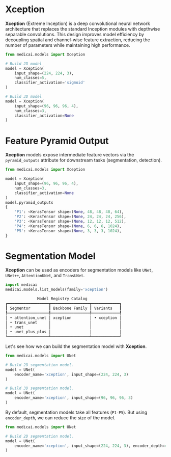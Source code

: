 # Xception

**Xception** (Extreme Inception) is a deep convolutional neural network architecture
that replaces the standard Inception modules with depthwise separable convolutions.
This design improves model efficiency by decoupling spatial and channel-wise
feature extraction, reducing the number of parameters while maintaining high
performance.

```python
from medicai.models import Xception

# Build 2D model
model = Xception(
    input_shape=(224, 224, 3),
    num_classes=5,
    classifier_activation='sigmoid'
)

# Build 3D model
model = Xception(
    input_shape=(96, 96, 96, 4),
    num_classes=3,
    classifier_activation=None
)
```

# Feature Pyramid Output

**Xception** models expose intermediate feature vectors via the `pyramid_outputs` attribute for downstream tasks (segmentation, detection).

```python
from medicai.models import Xception

model = Xception(
    input_shape=(96, 96, 96, 4),
    num_classes=3,
    classifier_activation=None
)
model.pyramid_outputs
{
    'P1': <KerasTensor shape=(None, 48, 48, 48, 64), 
    'P2': <KerasTensor shape=(None, 24, 24, 24, 256), 
    'P3': <KerasTensor shape=(None, 12, 12, 12, 512), 
    'P4': <KerasTensor shape=(None, 6, 6, 6, 1024), 
    'P5': <KerasTensor shape=(None, 3, 3, 3, 1024),
}
```

# Segmentation Model

**Xception** can be used as encoders for segmentation models like `UNet`, `UNet++`, `AttentionUNet`, and `TransUNet`. 

```python
import medicai
medicai.models.list_models(family='xception')

              Model Registry Catalog
┏━━━━━━━━━━━━━━━━━━┳━━━━━━━━━━━━━━━━━┳━━━━━━━━━━━━┓
┃ Segmentor        ┃ Backbone Family ┃ Variants   ┃
┡━━━━━━━━━━━━━━━━━━╇━━━━━━━━━━━━━━━━━╇━━━━━━━━━━━━┩
│ • attention_unet │ xception        │ • xception │
│ • trans_unet     │                 │            │
│ • unet           │                 │            │
│ • unet_plus_plus │                 │            │
└──────────────────┴─────────────────┴────────────┘
```

Let's see how we can build the segmentation model with **Xception**.

```python
from medicai.models import UNet

# Build 2D segmentation model.
model = UNet(
    encoder_name='xception', input_shape=(224, 224, 3)
)

# Build 3D segmentation model.
model = UNet(
    encoder_name='xception', input_shape=(96, 96, 96, 3)
)
```

By default, segmentation models take all features (`P1-P5`). But using `encoder_depth`, we can reduce the size of the model.

```python
from medicai.models import UNet

# Build 2D segmentation model.
model = UNet(
    encoder_name='xception', input_shape=(224, 224, 3), encoder_depth=4,
)
```